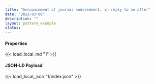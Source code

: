 ```yaml
---
title: "Announcement of journal endorsement, in reply to an offer"
date: "2021-03-08"
description: ""
layout: pattern_example
status: 
---
```


<div class="row">
    <div class="col">
        <h4>Properties</h4>
        {{< load_local_md "1" >}}
    </div>
    <div class="col">
        <h4>JSON-LD Payload</h4>
        {{< load_local_json "1/index.json" >}}
    </div>
</div>